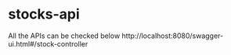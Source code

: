 # stocks-api

All the APIs can be checked below
http://localhost:8080/swagger-ui.html#/stock-controller



